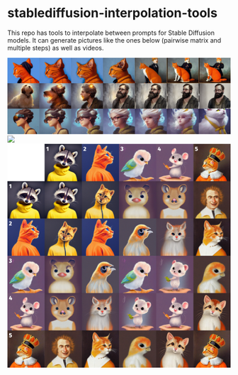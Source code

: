 # stablediffusion-interpolation-tools

This repo has tools to interpolate between prompts for Stable Diffusion models. It can generate pictures like the ones below (pairwise matrix and multiple steps) as well as videos.

![](stablediff_multistep_small.png)
![](stablediff_pairwise0_small.png)
![](stablediff_pairwise1_small.png)
